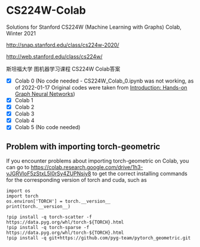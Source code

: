 # CS224W-Colab
Solutions for Stanford CS224W (Machine Learning with Graphs) Colab, Winter 2021

http://snap.stanford.edu/class/cs224w-2020/

http://web.stanford.edu/class/cs224w/


斯坦福大学 图机器学习课程 CS224W Colab答案


- [x] Colab 0 (No code needed - CS224W_Colab_0.ipynb was not working, as of 2022-01-17 Original codes were taken from [Introduction: Hands-on Graph Neural Networks](https://colab.research.google.com/drive/1h3-vJGRVloF5zStxL5I0rSy4ZUPNsjy8?usp=sharing#scrollTo=qoW2Z7P70LNQ))
- [x] Colab 1
- [x] Colab 2
- [x] Colab 3
- [x] Colab 4
- [x] Colab 5 (No code needed)

## Problem with importing torch-geometric
If you encounter problems about importing torch-geometric on Colab, you can go to https://colab.research.google.com/drive/1h3-vJGRVloF5zStxL5I0rSy4ZUPNsjy8 to get the correct installing commands for the corresponding version of torch and cuda, such as 
```
import os
import torch
os.environ['TORCH'] = torch.__version__
print(torch.__version__)

!pip install -q torch-scatter -f https://data.pyg.org/whl/torch-${TORCH}.html
!pip install -q torch-sparse -f https://data.pyg.org/whl/torch-${TORCH}.html
!pip install -q git+https://github.com/pyg-team/pytorch_geometric.git
```
